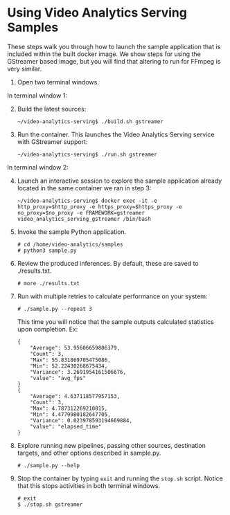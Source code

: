# Using Video Analytics Serving Samples

These steps walk you through how to launch the sample application that is included within the built docker image. We show steps for using the GStreamer based image, but you will find that altering to run for FFmpeg is very similar.

1. Open two terminal windows.

In terminal window 1:

  2. Build the latest sources:
     ```
     ~/video-analytics-serving$ ./build.sh gstreamer
     ```

  3. Run the container. This launches the Video Analytics Serving service with GStreamer support:
     ```
     ~/video-analytics-serving$ ./run.sh gstreamer
     ```

In terminal window 2:

  4. Launch an interactive session to explore the sample application already located in the same container we ran in step 3:
     ```
     ~/video-analytics-serving$ docker exec -it -e http_proxy=$http_proxy -e https_proxy=$https_proxy -e no_proxy=$no_proxy -e FRAMEWORK=gstreamer video_analytics_serving_gstreamer /bin/bash
     ```

  5. Invoke the sample Python application.
     ```
     # cd /home/video-analytics/samples
     # python3 sample.py
     ```

  6. Review the produced inferences. By default, these are saved to ./results.txt.
     ```
     # more ./results.txt
     ```

  7. Run with multiple retries to calculate performance on your system:
     ```
     # ./sample.py --repeat 3
     ```

     This time you will notice that the sample outputs calculated statistics upon completion. Ex:
     ```
     {
         "Average": 53.95606659806379,
         "Count": 3,
         "Max": 55.831869705475086,
         "Min": 52.22430268675434,
         "Variance": 3.2691954161506676,
         "value": "avg_fps"
     }
     {
         "Average": 4.637118577957153,
         "Count": 3,
         "Max": 4.787312269210815,
         "Min": 4.4779980182647705,
         "Variance": 0.023978593194669884,
         "value": "elapsed_time"
     }
     ```

  8. Explore running new pipelines, passing other sources, destination targets, and other options described in sample.py.
     ```
     # ./sample.py --help
     ```

  9. Stop the container by typing `exit` and running the `stop.sh` script. Notice that this stops activities in both terminal windows.
     ```
     # exit
     $ ./stop.sh gstreamer
     ```
